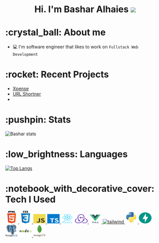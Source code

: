 <h1 align="center">Hi. I'm Bashar Alhaies
  <img src="https://media.giphy.com/media/hvRJCLFzcasrR4ia7z/giphy.gif" width="35">
</h1>

<div> 
  <h1>:crystal_ball: About me</h1>

- :computer: I'm software engineer that likes to work on `Fullstack Web Development`

</div>

<div>
  <h1>:rocket: Recent Projects</h1>
  
  <ul>
    <li>
      <a href="https://github.com/Bashar-Alhaies/xpense" target="_blank" rel="noreferrer">Xpense</a>
    </li>
    <li>
      <a href="https://github.com/Bashar-Alhaies/url-shortner" target="_blank" rel="noreferrer">URL Shortner</a>   
    <li>
  </ul>
  
</div>

<div>
<h1>:pushpin: Stats</h1>

![Bashar stats](https://github-readme-stats.vercel.app/api?username=bashar-alhaies&theme=midnight-purple&show_icons=true)

</div>

<div>
<h1>:low_brightness: Languages</h1>

[![Top Langs](https://github-readme-stats.vercel.app/api/top-langs/?username=bashar-alhaies&theme=midnight-purple)](https://github.com/bashar-alhaies/github-readme-stats)

</div>

<div>

<h1>:notebook_with_decorative_cover: Tech I Used</h1>
<p>
  <a href="https://developer.mozilla.org/en-US/docs/Web/HTML" target="_blank" rel="noreferrer"><img src="https://raw.githubusercontent.com/devicons/devicon/master/icons/html5/html5-original-wordmark.svg" alt="html5" width="40" height="40"/> 
  </a>
  <a href="https://developer.mozilla.org/en-US/docs/Web/CSS" target="_blank" rel="noreferrer"><img src="https://raw.githubusercontent.com/devicons/devicon/master/icons/css3/css3-original-wordmark.svg" alt="css3" width="40" height="40"/> 
  </a>
  <a href="https://developer.mozilla.org/en-US/docs/Web/JavaScript" target="_blank" rel="noreferrer"><img src="https://raw.githubusercontent.com/devicons/devicon/master/icons/javascript/javascript-original.svg" alt="javascript" width="40" height="30"/> 
  </a>
  <a href="https://www.typescriptlang.org/" target="_blank" rel="noreferrer"> <img src="https://raw.githubusercontent.com/devicons/devicon/master/icons/typescript/typescript-original.svg" alt="typescript" width="40" height="30"/> </a>
  <a href="https://reactjs.org/" target="_blank" rel="noreferrer"> <img src="https://raw.githubusercontent.com/devicons/devicon/master/icons/react/react-original-wordmark.svg" alt="react" width="40" height="30"/></a>
  <a href="https://redux.js.org" target="_blank" rel="noreferrer"> <img src="https://raw.githubusercontent.com/devicons/devicon/master/icons/redux/redux-original.svg" alt="redux" width="40" height="30"/> </a>
  <a href="https://vuejs.org/" target="_blank" rel="noreferrer"> <img src="https://raw.githubusercontent.com/devicons/devicon/master/icons/vuejs/vuejs-original-wordmark.svg" alt="vuejs" width="40" height="28"/> </a>
  <a href="https://tailwindcss.com/" target="_blank" rel="noreferrer"> <img src="https://www.vectorlogo.zone/logos/tailwindcss/tailwindcss-icon.svg" alt="tailwind" width="40" height="30"/> </a>
  <a href="https://www.python.org" target="_blank" rel="noreferrer"> <img src="https://raw.githubusercontent.com/devicons/devicon/master/icons/python/python-original.svg" alt="python" width="40" height="40"/> </a>
  <a href="https://fastapi.tiangolo.com/" target="_blank" rel="noreferrer"> <img src="https://raw.githubusercontent.com/devicons/devicon/master/icons/fastapi/fastapi-plain.svg" alt="fastapi" width="40" height="35"/> </a>
  <a href="https://www.postgresql.org" target="_blank" rel="noreferrer"><img src="https://raw.githubusercontent.com/devicons/devicon/master/icons/postgresql/postgresql-original-wordmark.svg" alt="postgresql" width="40" height="40"/></a>
  <a href="https://nodejs.org" target="_blank" rel="noreferrer"> <img src="https://raw.githubusercontent.com/devicons/devicon/master/icons/nodejs/nodejs-original-wordmark.svg" alt="nodejs" width="40" height="40"/> </a>
  <a href="https://www.mongodb.com/" target="_blank" rel="noreferrer"> <img src="https://raw.githubusercontent.com/devicons/devicon/master/icons/mongodb/mongodb-original-wordmark.svg" alt="mongodb" width="40" height="40"/> </a>
</p>
</div>
